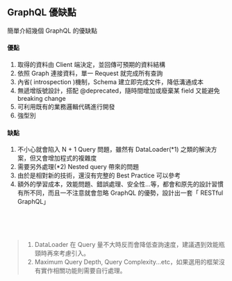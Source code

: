 ## GraphQL 優缺點

簡單介紹幾個 GraphQL 的優缺點

#### 優點
1. 取得的資料由 Client 端決定，並回傳可預期的資料結構
2. 依照 Graph 連接資料，單一 Request 就完成所有查詢
3. 內省( introspection )機制，Schema 建立即完成文件，降低溝通成本
4. 無遞增版號設計，搭配 @deprecated，隨時間增加或廢棄某 field 又能避免 breaking change
5. 可利用既有的業務邏輯代碼進行開發
6. 強型別

#### 缺點
1. 不小心就會陷入 N + 1 Query 問題，雖然有 DataLoader(*1) 之類的解決方案，但又會增加程式的複雜度
2. 需要另外處理(*2) Nested query 帶來的問題
3. 由於是相對新的技術，還沒有完整的 Best Practice 可以參考
4. 額外的學習成本，效能問題、錯誤處理、安全性...等，都會和原先的設計習慣有所不同，而且一不注意就會忽略 GraphQL 的優勢，設計出一套「 RESTful GraphQL」

<br>
<br>
<br>

> 1. DataLoader 在 Query 量不大時反而會降低查詢速度，建議遇到效能瓶頸時再來考慮引入。  
> 2. Maximum Query Depth, Query Complexity...etc，如果選用的框架沒有實作相關功能則需要自行處理。